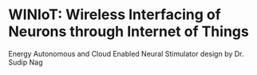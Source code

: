 # WINIoT: Wireless Interfacing of Neurons through Internet of Things 

Energy Autonomous and Cloud Enabled Neural Stimulator design by Dr. Sudip Nag

